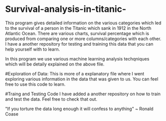 # Survival-analysis-in-titanic-
This program gives detailed information on the various categories which led to the survival of a person in the Titanic which sank in 1912 in the North Atlantic Ocean. There are various charts, survival percentage which is produced from comparing one or more columns/categories with each other. I have a another repository for testing and training this data that you can help yourself with to learn.

In this program we use various machine learning analysis techqniques which will be detaily explained on the above file.

#Exploration of Data: This is more of a explanatory file where I went exploring various information in the data that was given to us. You can feel free to use this code to learn.

#Traing and Testing Code I have added a another repository on how to train and test the data. Feel free to check that out.

"If you torture the data long enough it will confess to anything" ~ Ronald Coase
